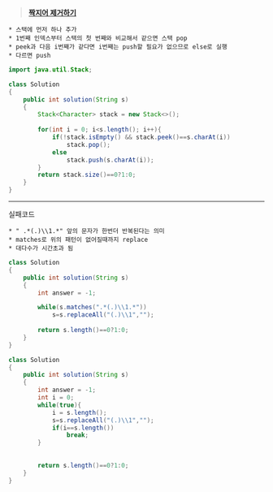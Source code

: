 ﻿> **[짝지어 제거하기](https://programmers.co.kr/learn/courses/30/lessons/42883)**

	* 스택에 먼저 하나 추가
	* 1번째 인덱스부터 스택의 첫 번째와 비교해서 같으면 스택 pop
	* peek과 다음 i번째가 같다면 i번째는 push할 필요가 없으므로 else로 실행
	* 다르면 push


```java
import java.util.Stack;

class Solution
{
    public int solution(String s)
    {
        Stack<Character> stack = new Stack<>();
        
        for(int i = 0; i<s.length(); i++){
            if(!stack.isEmpty() && stack.peek()==s.charAt(i))
                stack.pop();
            else
                stack.push(s.charAt(i));
        }
        return stack.size()==0?1:0;
    }
}
```
* * *
실패코드

	* " .*(.)\\1.*" 앞의 문자가 한번더 반복된다는 의미
	* matches로 위의 패턴이 없어질때까지 replace
	* 대다수가 시간초과 됨
```java
class Solution
{
    public int solution(String s)
    {
        int answer = -1;

        while(s.matches(".*(.)\\1.*"))
            s=s.replaceAll("(.)\\1","");
        
        return s.length()==0?1:0;
    }
}
```
```java
class Solution
{
    public int solution(String s)
    {
        int answer = -1;
        int i = 0;
        while(true){
            i = s.length();
            s=s.replaceAll("(.)\\1","");
            if(i==s.length())
                break;
        }
            
        
        return s.length()==0?1:0;
    }
}
```
